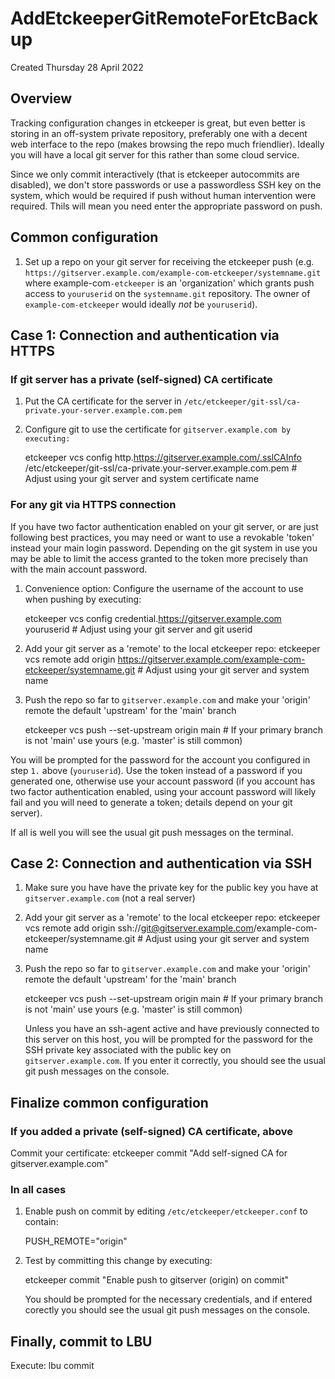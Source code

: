# AddEtckeeperGitRemoteForEtcBackup
Created Thursday 28 April 2022

Overview
--------

Tracking configuration changes in etckeeper is great, but even better is storing in an off-system private repository, preferably one with a decent web interface to the repo (makes browsing the repo much friendlier). Ideally you will have a local git server for this rather than some cloud service.

Since we only commit interactively (that is etckeeper autocommits are disabled), we don't store passwords or use a passwordless SSH key on the system, which would be required if push without human intervention were required. Thils will mean you need enter the appropriate password on push.

Common configuration
--------------------


1. Set up a repo on your git server for receiving the etckeeper push (e.g. ``https://gitserver.example.com/example-com-etckeeper/systemname.git`` where example-com``-etckeeper`` is an 'organization' which grants push access to ``youruserid`` on the ``systemname.git`` repository. The owner of ``example-com-etckeeper`` would ideally *not* be ``youruserid``).


Case 1: Connection and authentication via HTTPS
-----------------------------------------------

### If git server has a private (self-signed) CA certificate


1. Put the CA certificate for the server in ``/etc/etckeeper/git-ssl/ca-private.your-server.example.com.pem``
2. Configure git to use the certificate for ``gitserver.example.com by executing:``

	etckeeper vcs config http.https://gitserver.example.com/.sslCAInfo /etc/etckeeper/git-ssl/ca-private.your-server.example.com.pem # Adjust using your git server and system certificate name


### For any git via HTTPS connection

If you have two factor authentication enabled on your git server, or are just following best practices, you may need or want to use a revokable 'token' instead your main login password. Depending on the git system in use you may be able to limit the access granted to the token more precisely than with the main account password.


1. Convenience option: Configure the username of the account to use when pushing by executing:

	etckeeper vcs config credential.https://gitserver.example.com youruserid # Adjust using your git server and git userid

 2. Add your git server as a 'remote' to the local etckeeper repo:
	etckeeper vcs remote add origin https://gitserver.example.com/example-com-etckeeper/systemname.git # Adjust using your git server and system name
 

3. Push the repo so far to ``gitserver.example.com`` and make your 'origin' remote the default 'upstream' for the 'main' branch

	etckeeper vcs push --set-upstream origin main # If your primary branch is not 'main' use yours (e.g. 'master' is still common)


You will be prompted for the password for the account you configured in step ``1.`` above (``youruserid``). Use the token instead of a password if you generated one, otherwise use your account password (if you account has two factor authentication enabled, using your account password will likely fail and you will need to generate a token; details depend on your git server).

If all is well you will see the usual git push messages on the terminal.

Case 2: Connection and authentication via SSH
---------------------------------------------


1. Make sure you have have the private key for the public key you have at ``gitserver.example.com`` (not a real server)

 2. Add your git server as a 'remote' to the local etckeeper repo:
	etckeeper vcs remote add origin ssh://git@gitserver.example.com/example-com-etckeeper/systemname.git # Adjust using your git server and system name
 

3. Push the repo so far to ``gitserver.example.com`` and make your 'origin' remote the default 'upstream' for the 'main' branch

	etckeeper vcs push --set-upstream origin main # If your primary branch is not 'main' use yours (e.g. 'master' is still common)

   Unless you have an ssh-agent active and have previously connected to this server on this host, you will be prompted for the password for the SSH private key associated with the public key on ``gitserver.example.com``. If you enter it correctly, you should see the usual git push messages on the console.

Finalize common configuration
-----------------------------

### If you added a private (self-signed) CA certificate, above

Commit your certificate:
	etckeeper commit "Add self-signed CA for gitserver.example.com"


### In all cases


1. Enable push on commit by editing ``/etc/etckeeper/etckeeper.conf`` to contain:

	PUSH_REMOTE="origin"


2. Test by committing this change by executing:

	etckeeper commit "Enable push to gitserver (origin) on commit"

   You should be prompted for the necessary credentials, and if entered corectly you should see the usual git push messages on the console.

Finally, commit to LBU
----------------------
Execute:
	lbu commit



